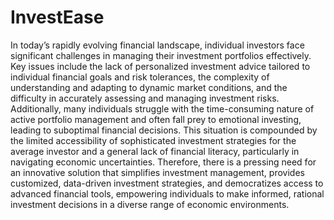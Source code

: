 # InvestEase


In today’s rapidly evolving financial landscape, individual investors face significant challenges in managing their investment portfolios effectively. Key issues include the lack of personalized investment advice tailored to individual financial goals and risk tolerances, the complexity of understanding and adapting to dynamic market conditions, and the difficulty in accurately assessing and managing investment risks. Additionally, many individuals struggle with the time-consuming nature of active portfolio management and often fall prey to emotional investing, leading to suboptimal financial decisions. This situation is compounded by the limited accessibility of sophisticated investment strategies for the average investor and a general lack of financial literacy, particularly in navigating economic uncertainties. Therefore, there is a pressing need for an innovative solution that simplifies investment management, provides customized, data-driven investment strategies, and democratizes access to advanced financial tools, empowering individuals to make informed, rational investment decisions in a diverse range of economic environments.
